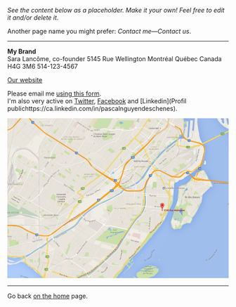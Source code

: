 *See the content below as a placeholder. Make it your own! Feel free to edit it and/or delete it*.

Another page name you might prefer: *Contact me*—*Contact us*.

---

**My Brand**<br>
Sara Lancôme, co-founder
5145 Rue Wellington
Montréal Québec Canada H4G 3M6
514-123-4567

[Our website](https://www.google.ca/)

Please email me [using this form](http://goo.gl/forms/4B5zzHhXphbtMzh93).<br>I'm also very active on [Twitter](https://twitter.com/_pascalandy), [Facebook](https://www.facebook.com/pascalandy1) and [Linkedin](Profil publichttps://ca.linkedin.com/in/pascalnguyendeschenes).

[![](https://raw.githubusercontent.com/firepress-org/themes-content/master/112_readiness/images/map3.jpg)](https://www.google.ca/maps/@45.4549261,-73.5701503,17z)

---

<i class="fa fa-home" aria-hidden="true"></i> Go back [on the home](/) page.
